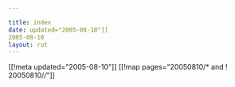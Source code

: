 ```yaml
---

title: index
date: updated="2005-08-10"]]
2005-08-10
layout: rut
---
```


[[!meta updated="2005-08-10"]]
[[!map pages="20050810/* and ! 20050810/*/*"]]
